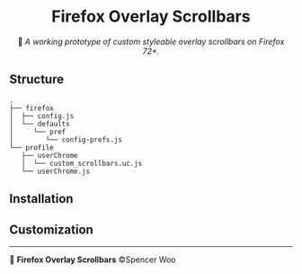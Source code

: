 <div align="center">

<h1>Firefox Overlay Scrollbars</h1>

🦊 <em>A working prototype of custom styleable overlay scrollbars on Firefox 72+.</em>

</div>

## Structure

```
.
├── firefox
│  ├── config.js
│  └── defaults
│     └── pref
│        └── config-prefs.js
└── profile
   ├── userChrome
   │  └── custom_scrollbars.uc.js
   └── userChrome.js
```

## Installation

## Customization

---

🦊 **Firefox Overlay Scrollbars** ©Spencer Woo
